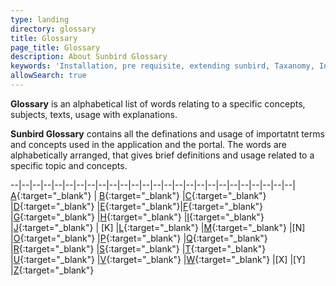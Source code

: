 ```yaml
---
type: landing
directory: glossary
title: Glossary 
page_title: Glossary
description: About Sunbird Glossary
keywords: 'Installation, pre requisite, extending sunbird, Taxanomy, Infra, attributes'
allowSearch: true
---
```


**Glossary** is an alphabetical list of words relating to a specific concepts, subjects, texts, usage with explanations. 

**Sunbird Glossary** contains all the definations and usage of importatnt terms and concepts used in the application and the portal. The words are alphabetically arranged, that gives brief definitions and usage related to a specific topic and concepts. 

--|--|--|--|--|--|--|--|--|--|--|--|--|--|--|--|--|--|--|--|--|--|--|--|--|--|
[A](glossary/a){:target="_blank"} | [B](glossary/b){:target="_blank"}  |[C](glossary/c){:target="_blank"}  |[D](glossary/d){:target="_blank"} |[E](glossary/e){:target="_blank"}|[F](glossary/f){:target="_blank"} |[G](glossary/g){:target="_blank"} |[H](glossary/h){:target="_blank"}  |[I](glossary/i){:target="_blank"}  |[J](glossary/j){:target="_blank"} | [K]  |[L](glossary/l){:target="_blank"}  |[M](glossary/m){:target="_blank"}  |[N]  |[O](glossary/o){:target="_blank"}  |[P](glossary/p){:target="_blank"}  |[Q](glossary/q){:target="_blank"}  |[R](glossary/r){:target="_blank"}  |[S](glossary/s){:target="_blank"}  |[T](glossary/t){:target="_blank"}  |[U](glossary/u){:target="_blank"}  |[V](glossary/v){:target="_blank"}  |[W](glossary/w){:target="_blank"}  |[X]  |[Y]  |[Z](glossary/z){:target="_blank"}
 













